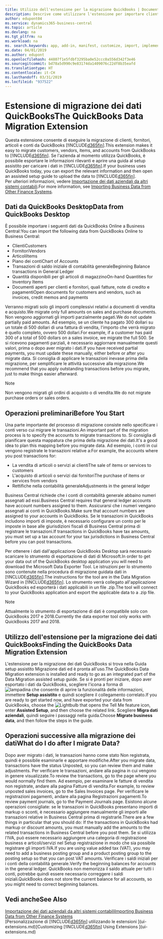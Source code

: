 ```yaml
---
title: Utilizzo dell'estensione per la migrazione QuickBooks | Documenti Microsoft
description: Descrive come utilizzare l'estensione per importare clienti, fornitori, articoli e conti da QuickBooks Desktop a Business Central.
author: edupont04
ms.service: dynamics365-business-central
ms.topic: article
ms.devlang: na
ms.tgt_pltfrm: na
ms.workload: na
ms. search.keywords: app, add-in, manifest, customize, import, implement
ms.date: 04/01/2019
ms.author: edupont
ms.openlocfilehash: 44807f1e5fdbf3295ba0e52ccc0a556d342f3e46
ms.sourcegitcommit: bd78a5d990c9e83174da1409076c22df8b35eafd
ms.translationtype: HT
ms.contentlocale: it-CH
ms.lasthandoff: 03/31/2019
ms.locfileid: "937522"
---
```

# <a name="the-quickbooks-data-migration-extension"></a><span data-ttu-id="489e0-103">Estensione di migrazione dei dati QuickBooks</span><span class="sxs-lookup"><span data-stu-id="489e0-103">The QuickBooks Data Migration Extension</span></span>
<span data-ttu-id="489e0-104">Questa estensione consente di eseguire la migrazione di clienti, fornitori, articoli e conti da QuickBooks [!INCLUDE[d365fin](includes/d365fin_md.md)].</span><span class="sxs-lookup"><span data-stu-id="489e0-104">This extension makes it easy to migrate customers, vendors, items, and accounts from QuickBooks to [!INCLUDE[d365fin](includes/d365fin_md.md)].</span></span> <span data-ttu-id="489e0-105">Se l'azienda al momento utilizza QuickBooks, è possibile esportare le informazioni rilevanti e aprire una guida al setup assistito per caricare i dati in [!INCLUDE[d365fin](includes/d365fin_md.md)].</span><span class="sxs-lookup"><span data-stu-id="489e0-105">If your business uses QuickBooks today, you can export the relevant information and then open an assisted setup guide to upload the data to [!INCLUDE[d365fin](includes/d365fin_md.md)].</span></span>  
<span data-ttu-id="489e0-106">Per ulteriori informazioni, vedere [Importazione dei dati aziendali da altri sistemi contabili](across-import-data-configuration-packages.md).</span><span class="sxs-lookup"><span data-stu-id="489e0-106">For more information, see [Importing Business Data from Other Finance Systems](across-import-data-configuration-packages.md).</span></span>

## <a name="data-from-quickbooks-desktop"></a><span data-ttu-id="489e0-107">Dati da QuickBooks Desktop</span><span class="sxs-lookup"><span data-stu-id="489e0-107">Data from QuickBooks Desktop</span></span>
 
<span data-ttu-id="489e0-108">È possibile importare i seguenti dati da QuickBooks Online a Business Central:</span><span class="sxs-lookup"><span data-stu-id="489e0-108">You can import the following data from QuickBooks Online to Business Central:</span></span>

- <span data-ttu-id="489e0-109">Clienti</span><span class="sxs-lookup"><span data-stu-id="489e0-109">Customers</span></span>  
- <span data-ttu-id="489e0-110">Fornitori</span><span class="sxs-lookup"><span data-stu-id="489e0-110">Vendors</span></span>  
- <span data-ttu-id="489e0-111">Articoli</span><span class="sxs-lookup"><span data-stu-id="489e0-111">Items</span></span>  
- <span data-ttu-id="489e0-112">Piano dei conti</span><span class="sxs-lookup"><span data-stu-id="489e0-112">Chart of Accounts</span></span>  
- <span data-ttu-id="489e0-113">Transazioni di saldo iniziale di contabilità generale</span><span class="sxs-lookup"><span data-stu-id="489e0-113">Beginning Balance transactions in General Ledger</span></span>  
- <span data-ttu-id="489e0-114">Quantità disponibili per gli articoli di magazzino</span><span class="sxs-lookup"><span data-stu-id="489e0-114">On-hand Quantities for Inventory Items</span></span>  
- <span data-ttu-id="489e0-115">Documenti aperti per clienti e fornitori, quali fatture, note di credito e pagamenti</span><span class="sxs-lookup"><span data-stu-id="489e0-115">Open documents for customers and vendors, such as invoices, credit memos and payments</span></span>  

<span data-ttu-id="489e0-116">Verranno migrati solo gli importi complessivi relativi a documenti di vendita e acquisto.</span><span class="sxs-lookup"><span data-stu-id="489e0-116">We migrate only full amounts on sales and purchase documents.</span></span> <span data-ttu-id="489e0-117">Non vengono aggiornati gli importi parzialmente pagati.</span><span class="sxs-lookup"><span data-stu-id="489e0-117">We do not update partially paid amounts.</span></span> <span data-ttu-id="489e0-118">Ad esempio, se un cliente ha pagato 300 dollari su un totale di 500 dollari di una fattura di vendita, l'importo che verrà migrato è quello completo, ovvero 500 dollari.</span><span class="sxs-lookup"><span data-stu-id="489e0-118">For example, if a customer has paid 300 of a total of 500 dollars on a sales invoice, we migrate the full 500.</span></span> <span data-ttu-id="489e0-119">Se si ricevono pagamenti parziali, è necessario aggiornare manualmente questi valori, prima o dopo aver migrato i dati.</span><span class="sxs-lookup"><span data-stu-id="489e0-119">If you have received partial payments, you must update these manually, either before or after you migrate data.</span></span> <span data-ttu-id="489e0-120">Si consiglia di applicare le transazioni inevase prima della migrazione, per semplificare le attività successive alla migrazione.</span><span class="sxs-lookup"><span data-stu-id="489e0-120">We recommend that you apply outstanding transactions before you migrate, just to make things easier afterward.</span></span>

> [!NOTE]
> <span data-ttu-id="489e0-121">Non vengono migrati gli ordini di acquisto o di vendita.</span><span class="sxs-lookup"><span data-stu-id="489e0-121">We do not migrate purchase orders or sales orders.</span></span>

## <a name="before-you-start"></a><span data-ttu-id="489e0-122">Operazioni preliminari</span><span class="sxs-lookup"><span data-stu-id="489e0-122">Before You Start</span></span>
<span data-ttu-id="489e0-123">Una parte importante del processo di migrazione consiste nello specificare i conti verso cui migrare le transazioni.</span><span class="sxs-lookup"><span data-stu-id="489e0-123">An important part of the migration process is to specify the accounts to migrate transactions to.</span></span> <span data-ttu-id="489e0-124">Si consiglia di pianificare questa mappatura che prima della migrazione dei dati.</span><span class="sxs-lookup"><span data-stu-id="489e0-124">It's a good idea to plan this mapping before you migrate data.</span></span> <span data-ttu-id="489e0-125">Ad esempio, i conti in cui vengono registrate le transazioni relative a:</span><span class="sxs-lookup"><span data-stu-id="489e0-125">For example, the accounts where you post transactions for:</span></span>

- <span data-ttu-id="489e0-126">La vendita di articoli o servizi ai clienti</span><span class="sxs-lookup"><span data-stu-id="489e0-126">The sale of items or services to customers</span></span>  
- <span data-ttu-id="489e0-127">L'acquisto di articoli o servizi dai fornitori</span><span class="sxs-lookup"><span data-stu-id="489e0-127">The purchase of items or services from vendors</span></span>  
- <span data-ttu-id="489e0-128">Rettifiche nella contabilità generale</span><span class="sxs-lookup"><span data-stu-id="489e0-128">Adjustments in the general ledger</span></span>  

<span data-ttu-id="489e0-129">Business Central richiede che i conti di contabilità generale abbaino numeri assegnati ad essi.</span><span class="sxs-lookup"><span data-stu-id="489e0-129">Business Central requires that general ledger accounts have account numbers assigned to them.</span></span> <span data-ttu-id="489e0-130">Assicurarsi che i numeri vengano assegnati ai conti in QuickBooks.</span><span class="sxs-lookup"><span data-stu-id="489e0-130">Make sure that account numbers are assigned to your accounts in QuickBooks.</span></span>
<span data-ttu-id="489e0-131">Se le transazioni in QuickBooks includono importi di imposte, è necessario configurare un conto per le imposte in base alle giurisdizioni fiscali di Business Central prima di registrare le transazioni.</span><span class="sxs-lookup"><span data-stu-id="489e0-131">If transactions in QuickBooks have tax amounts, you must set up a tax account for your tax jurisdictions in Business Central before you can post transactions.</span></span>

<span data-ttu-id="489e0-132">Per ottenere i dati dall'applicazione QuickBooks Desktop sarà necessario scaricare lo strumento di esportazione di dati di Microsoft.</span><span class="sxs-lookup"><span data-stu-id="489e0-132">In order to get your data out of the QuickBooks desktop application you will need to download the Microsoft Data Exporter Tool.</span></span>  <span data-ttu-id="489e0-133">Le istruzioni per lo strumento sono contenute nella procedura di migrazione guidata dati in [!INCLUDE[d365fin](includes/d365fin_md.md)].</span><span class="sxs-lookup"><span data-stu-id="489e0-133">The instructions for the tool are in the Data Migration Wizard in [!INCLUDE[d365fin](includes/d365fin_md.md)].</span></span> <span data-ttu-id="489e0-134">Lo strumento verrà collegato all'applicazione QuickBooks ed esporterà i dati applicabili in un file .zip.</span><span class="sxs-lookup"><span data-stu-id="489e0-134">The tool will connect to your QuickBooks application and export the applicable data to a .zip file.</span></span>  

> [!NOTE]
> <span data-ttu-id="489e0-135">Attualmente lo strumento di esportazione di dati è compatibile solo con QuickBooks 2017 e 2018.</span><span class="sxs-lookup"><span data-stu-id="489e0-135">Currently the data exporter tool only works with QuickBooks 2017 and 2018.</span></span>

## <a name="finding-the-quickbooks-data-migration-extension"></a><span data-ttu-id="489e0-136">Utilizzo dell'estensione per la migrazione dei dati QuickBooks</span><span class="sxs-lookup"><span data-stu-id="489e0-136">Finding the QuickBooks Data Migration Extension</span></span>
<span data-ttu-id="489e0-137">L'estensione per la migrazione dei dati QuickBooks si trova nella Guida setup assistito Migrazione dati ed è pronta all'uso.</span><span class="sxs-lookup"><span data-stu-id="489e0-137">The QuickBooks Data Migration extension is installed and ready to go as an integrated part of the Data Migration assisted setup guide.</span></span> <span data-ttu-id="489e0-138">Se si è pronti per iniziare, dopo aver esportato i dati da QuickBooks, scegliere l'icona a forma di ![lampadina che consente di aprire la funzionalità delle informazioni](media/ui-search/search_small.png "Informazioni sull'operazione che si desidera eseguire"), immettere **Setup assistito** e quindi scegliere il collegamento correlato.</span><span class="sxs-lookup"><span data-stu-id="489e0-138">If you are ready to get started now, and have exported your data from QuickBooks, choose the ![Lightbulb that opens the Tell Me feature](media/ui-search/search_small.png "Tell me what you want to do") icon, enter **Assisted Setup**, and then choose the related link.</span></span> <span data-ttu-id="489e0-139">Scegliere **Migra dati aziendali**, quindi seguire i passaggi nella guida.</span><span class="sxs-lookup"><span data-stu-id="489e0-139">Choose **Migrate business data**, and then follow the steps in the guide.</span></span>  

## <a name="what-do-i-do-after-i-migrate-data"></a><span data-ttu-id="489e0-140">Operazioni successive alla migrazione dei dati</span><span class="sxs-lookup"><span data-stu-id="489e0-140">What do I do after I migrate Data?</span></span>
<span data-ttu-id="489e0-141">Dopo aver migrato i dati, le transazioni hanno come stato Non registrata, quindi è possibile esaminarle e apportare modifiche.</span><span class="sxs-lookup"><span data-stu-id="489e0-141">After you migrate data, transactions have the status Unposted, so you can review them and make adjustments.</span></span> <span data-ttu-id="489e0-142">Per verificare le transazioni, andare alla pagina in cui vengono in genere visualizzate.</span><span class="sxs-lookup"><span data-stu-id="489e0-142">To review the transactions, go to the page where you would normally find them.</span></span> <span data-ttu-id="489e0-143">Ad esempio, per esaminare le fatture di vendita non registrate, andare alla pagina Fatture di vendita.</span><span class="sxs-lookup"><span data-stu-id="489e0-143">For example, to review unposted sales invoices, go to the Sales Invoices page.</span></span> <span data-ttu-id="489e0-144">Per verificare le registrazioni pagamenti, andare alla pagina Registrazioni pagamenti.</span><span class="sxs-lookup"><span data-stu-id="489e0-144">To review payment journals, go to the Payment Journals page.</span></span>
<span data-ttu-id="489e0-145">Esistono alcune operazioni consigliate: se le transazioni in QuickBooks presentano importi di markup o sconti, è necessario aggiungere manualmente gli importi alle transazioni relative in Business Central prima di registrarle.</span><span class="sxs-lookup"><span data-stu-id="489e0-145">There are a few things in particular that you should do: If the transactions in QuickBooks had markup or discount amounts, you must manually add the amounts to the related transactions in Business Central before you post them.</span></span>
<span data-ttu-id="489e0-146">Se si utilizza l'IVA, può essere necessario aggiungere una categoria di registrazione business e articoli/servizi nel Setup registrazione in modo che sia possibile registrare gli importi IVA.</span><span class="sxs-lookup"><span data-stu-id="489e0-146">If you are using value added tax (VAT), you may need to add a business posting group and a product posting group to the posting setup so that you can post VAT amounts.</span></span>
<span data-ttu-id="489e0-147">Verificare i saldi iniziali per i conti della contabilità generale.</span><span class="sxs-lookup"><span data-stu-id="489e0-147">Verify the beginning balances for accounts in the general ledger.</span></span> <span data-ttu-id="489e0-148">QuickBooks non memorizza il saldo attuale per tutti i conti, potrebbe quindi essere necessario correggere i saldi iniziali.</span><span class="sxs-lookup"><span data-stu-id="489e0-148">QuickBooks does not store the current balance for all accounts, so you might need to correct beginning balances.</span></span>

## <a name="see-also"></a><span data-ttu-id="489e0-149">Vedi anche</span><span class="sxs-lookup"><span data-stu-id="489e0-149">See Also</span></span>
[<span data-ttu-id="489e0-150">Importazione dei dati aziendali da altri sistemi contabili</span><span class="sxs-lookup"><span data-stu-id="489e0-150">Importing Business Data from Other Finance Systems</span></span>](across-import-data-configuration-packages.md)  
<span data-ttu-id="489e0-151">[Personalizzazione di [!INCLUDE[d365fin](includes/d365fin_md.md)] utilizzando le estensioni ](ui-extensions.md)</span><span class="sxs-lookup"><span data-stu-id="489e0-151">[Customizing [!INCLUDE[d365fin](includes/d365fin_md.md)] Using Extensions ](ui-extensions.md)</span></span>  
